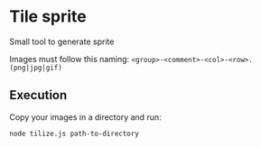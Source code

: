 Tile sprite
=================

Small tool to generate sprite

Images must follow this naming: `<group>-<comment>-<col>-<row>.(png|jpg|gif)`

## Execution
Copy your images in a directory and run:
```
node tilize.js path-to-directory
